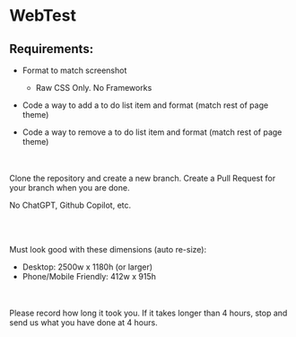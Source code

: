 # WebTest
## Requirements:
* Format to match screenshot
    * Raw CSS Only. No Frameworks

* Code a way to add a to do list item and format (match rest of page theme)

* Code a way to remove a to do list item and format (match rest of page theme)

<br/>
<br/>
Clone the repository and create a new branch. Create a Pull Request for your branch when you are done.

No ChatGPT, Github Copilot, etc.



<br/>
<br/>

Must look good with these dimensions (auto re-size): 
* Desktop: 2500w x 1180h (or larger)
* Phone/Mobile Friendly: 412w x 915h

<br/>
<br/>
Please record how long it took you. If it takes longer than 4 hours, stop and send us what you have done at 4 hours.
